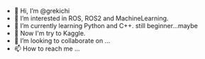 - 👋 Hi, I’m @grekichi
- 👀 I’m interested in ROS, ROS2 and MachineLearning.
- 🌱 I’m currently learning Python and C++. still beginner...maybe
- 📖 Now I'm try to Kaggle.
- 💞️ I’m looking to collaborate on ...
- 📫 How to reach me ...

<!---
grekichi/grekichi is a ✨ special ✨ repository because its `README.md` (this file) appears on your GitHub profile.
You can click the Preview link to take a look at your changes.
--->
